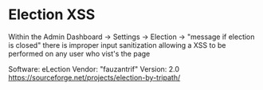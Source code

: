 # Election XSS
Within the Admin Dashboard -> Settings -> Election -> "message if election is closed" there is improper input sanitization allowing a XSS to be performed on any user who vist's the page

Software: eLection Vendor: "fauzantrif" Version: 2.0 https://sourceforge.net/projects/election-by-tripath/
